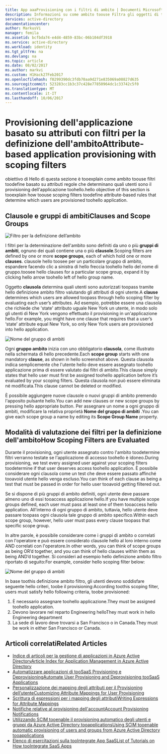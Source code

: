 ```yaml
---
title: App aaaProvisioning con i filtri di ambito | Documenti Microsoft
description: Informazioni su come ambito toouse Filtra gli oggetti di tooprevent nelle applicazioni che supportano il provisioning utenti automatizzato da effettivamente in corso il provisioning se un oggetto non soddisfa i requisiti aziendali.
services: active-directory
documentationcenter: 
author: MarkusVi
manager: femila
ms.assetid: bcfbda74-e4d4-4859-83bc-06b104df3918
ms.service: active-directory
ms.workload: identity
ms.tgt_pltfrm: na
ms.devlang: na
ms.topic: article
ms.date: 08/02/2017
ms.author: markvi
ms.custom: H1Hack27Feb2017
ms.openlocfilehash: f0299390dc3fdb70aa9d271e835069a08827d635
ms.sourcegitcommit: 523283cc1b3c37c428e77850964dc1c33742c5f0
ms.translationtype: MT
ms.contentlocale: it-IT
ms.lasthandoff: 10/06/2017
---
```

# <a name="attribute-based-application-provisioning-with-scoping-filters"></a><span data-ttu-id="8b7b4-103">Provisioning dell'applicazione basato su attributi con filtri per la definizione dell'ambito</span><span class="sxs-lookup"><span data-stu-id="8b7b4-103">Attribute-based application provisioning with scoping filters</span></span>
<span data-ttu-id="8b7b4-104">obiettivo di Hello di questa sezione è tooexplain come ambito toouse filtri toodefine basato su attributi regole che determinano quali utenti sono il provisioning dell'applicazione toohello.</span><span class="sxs-lookup"><span data-stu-id="8b7b4-104">hello objective of this section is tooexplain how toouse scoping filters toodefine attribute-based rules that determine which users are provisioned toohello application.</span></span>

## <a name="clauses-and-scope-groups"></a><span data-ttu-id="8b7b4-105">Clausole e gruppi di ambiti</span><span class="sxs-lookup"><span data-stu-id="8b7b4-105">Clauses and Scope Groups</span></span>
![Filtro per la definizione dell’ambito][1] 

<span data-ttu-id="8b7b4-107">I filtri per la determinazione dell'ambito sono definiti da uno o più **gruppi di ambiti**, ognuno dei quali contiene una o più **clausole**.</span><span class="sxs-lookup"><span data-stu-id="8b7b4-107">Scoping filters are defined by one or more **scope groups**, each of which hold one or more **clauses**.</span></span> <span data-ttu-id="8b7b4-108">clausole hello toosee per un particolare gruppo di ambito, espandere facendo clic a sinistra di hello freccia toohello hello del nome di gruppo.</span><span class="sxs-lookup"><span data-stu-id="8b7b4-108">toosee hello clauses for a particular scope group, expand it by clicking hello arrow toohello left of hello group name.</span></span>

<span data-ttu-id="8b7b4-109">Oggetto **clausola** determina quali utenti sono autorizzati toopass tramite hello definizione ambito filtro valutando gli attributi di ogni utente.</span><span class="sxs-lookup"><span data-stu-id="8b7b4-109">A **clause** determines which users are allowed toopass through hello scoping filter by evaluating each user’s attributes.</span></span> <span data-ttu-id="8b7b4-110">Ad esempio, potrebbe essere una clausola che richiede che 'state' attributo uguale New York un utente, in modo solo gli utenti di New York vengono effettuato il provisioning in un'applicazione hello.</span><span class="sxs-lookup"><span data-stu-id="8b7b4-110">For example, you might have one clause that requires that a user’s ‘state’ attribute equal New York, so only New York users are provisioned into hello application.</span></span>

![Nome del gruppo di ambiti][2] 

<span data-ttu-id="8b7b4-112">Ogni **gruppo ambito** inizia con uno obbligatorio **clausola**, come illustrato nella schermata di hello precedente.</span><span class="sxs-lookup"><span data-stu-id="8b7b4-112">Each **scope group** starts with one mandatory **clause**, as shown in hello screenshot above.</span></span> <span data-ttu-id="8b7b4-113">Questa clausola indica semplicemente che l'utente hello deve essere assegnato toohello applicazione prima di essere valutato dai filtri di ambito.</span><span class="sxs-lookup"><span data-stu-id="8b7b4-113">This clause simply states that hello user must first be assigned toohello application before it’s evaluated by your scoping filters.</span></span> <span data-ttu-id="8b7b4-114">Questa clausola non può essere eliminata né modificata.</span><span class="sxs-lookup"><span data-stu-id="8b7b4-114">This clause cannot be deleted or modified.</span></span>

<span data-ttu-id="8b7b4-115">È possibile aggiungere nuove clausole o nuovi gruppi di ambito premendo l'apposito pulsante hello.</span><span class="sxs-lookup"><span data-stu-id="8b7b4-115">You can add new clauses or new scope groups by pressing hello appropriate button.</span></span> <span data-ttu-id="8b7b4-116">Per assegnare un nome a ogni gruppo di ambiti, modificare la relativa proprietà **Nome del gruppo di ambiti** .</span><span class="sxs-lookup"><span data-stu-id="8b7b4-116">You can give each scope group a name by editing its **Scope Group Name** property.</span></span>

## <a name="how-scoping-filters-are-evaluated"></a><span data-ttu-id="8b7b4-117">Modalità di valutazione dei filtri per la definizione dell'ambito</span><span class="sxs-lookup"><span data-stu-id="8b7b4-117">How Scoping Filters are Evaluated</span></span>
<span data-ttu-id="8b7b4-118">Durante il provisioning, ogni utente assegnato contro l'ambito toodetermine filtri verranno testate se l'applicazione di accesso toohello è idoneo.</span><span class="sxs-lookup"><span data-stu-id="8b7b4-118">During provisioning, we test every assigned user against your scoping filters toodetermine if that user deserves access toohello application.</span></span> <span data-ttu-id="8b7b4-119">È possibile considerare ogni clausola come un test che deve essere passato affinché tooavoid utente hello venga escluso.</span><span class="sxs-lookup"><span data-stu-id="8b7b4-119">You can think of each clause as being a test that must be passed in order for hello user tooavoid getting filtered out.</span></span> 

<span data-ttu-id="8b7b4-120">Se si dispone di più gruppi di ambito definiti, ogni utente deve passare almeno uno di essi tooaccess applicazione hello.</span><span class="sxs-lookup"><span data-stu-id="8b7b4-120">If you have multiple scope groups defined, each user must pass at least one of them tooaccess hello application.</span></span> <span data-ttu-id="8b7b4-121">All'interno di ogni gruppo di ambito, tuttavia, hello utente deve passare toopass ogni clausola tale gruppo di ambito specifico.</span><span class="sxs-lookup"><span data-stu-id="8b7b4-121">Within each scope group, however, hello user must pass every clause toopass that specific scope group.</span></span> 

<span data-ttu-id="8b7b4-122">In altre parole, è possibile considerare come i gruppi di ambito o correlati con l'operatore e può essere considerato clausole hello al loro interno come AND correlati con l'operatore.</span><span class="sxs-lookup"><span data-stu-id="8b7b4-122">In other words, you can think of scope groups as being OR’d together, and you can think of hello clauses within them as being AND’d together.</span></span> <span data-ttu-id="8b7b4-123">Si consideri ad esempio hello definizione ambito filtro riportato di seguito:</span><span class="sxs-lookup"><span data-stu-id="8b7b4-123">For example, consider hello scoping filter below:</span></span>

![Nome del gruppo di ambiti][3]  

<span data-ttu-id="8b7b4-125">In base toothis definizione ambito filtro, gli utenti devono soddisfare seguente hello criteri, toobe il provisioning:</span><span class="sxs-lookup"><span data-stu-id="8b7b4-125">According toothis scoping filter, users must satisfy hello following criteria, toobe provisioned:</span></span>

1. <span data-ttu-id="8b7b4-126">È necessario assegnare toohello applicazione.</span><span class="sxs-lookup"><span data-stu-id="8b7b4-126">They must be assigned toohello application.</span></span>
2. <span data-ttu-id="8b7b4-127">Devono lavorare nel reparto Engineering hello</span><span class="sxs-lookup"><span data-stu-id="8b7b4-127">They must work in hello Engineering department</span></span>
3. <span data-ttu-id="8b7b4-128">La sede di lavoro deve trovarsi a San Francisco o in Canada.</span><span class="sxs-lookup"><span data-stu-id="8b7b4-128">They must be work in either San Francisco or Canada.</span></span>

## <a name="related-articles"></a><span data-ttu-id="8b7b4-129">Articoli correlati</span><span class="sxs-lookup"><span data-stu-id="8b7b4-129">Related Articles</span></span>
* [<span data-ttu-id="8b7b4-130">Indice di articoli per la gestione di applicazioni in Azure Active Directory</span><span class="sxs-lookup"><span data-stu-id="8b7b4-130">Article Index for Application Management in Azure Active Directory</span></span>](active-directory-apps-index.md)
* [<span data-ttu-id="8b7b4-131">Automatizzare applicazioni di tooSaaS Provisioning e Deprovisioning</span><span class="sxs-lookup"><span data-stu-id="8b7b4-131">Automate User Provisioning and Deprovisioning tooSaaS Applications</span></span>](active-directory-saas-app-provisioning.md)
* [<span data-ttu-id="8b7b4-132">Personalizzazione dei mapping degli attributi per il Provisioning dell’utente</span><span class="sxs-lookup"><span data-stu-id="8b7b4-132">Customizing Attribute Mappings for User Provisioning</span></span>](active-directory-saas-customizing-attribute-mappings.md)
* [<span data-ttu-id="8b7b4-133">Scrittura di espressioni per i mapping degli attributi</span><span class="sxs-lookup"><span data-stu-id="8b7b4-133">Writing Expressions for Attribute Mappings</span></span>](active-directory-saas-writing-expressions-for-attribute-mappings.md)
* [<span data-ttu-id="8b7b4-134">Notifiche relative al provisioning dell'account</span><span class="sxs-lookup"><span data-stu-id="8b7b4-134">Account Provisioning Notifications</span></span>](active-directory-saas-account-provisioning-notifications.md)
* [<span data-ttu-id="8b7b4-135">Utilizzando SCIM tooenable il provisioning automatico degli utenti e gruppi da Azure Active Directory tooapplications</span><span class="sxs-lookup"><span data-stu-id="8b7b4-135">Using SCIM tooenable automatic provisioning of users and groups from Azure Active Directory tooapplications</span></span>](active-directory-scim-provisioning.md)
* [<span data-ttu-id="8b7b4-136">Elenco di esercitazioni sulla tooIntegrate App SaaS</span><span class="sxs-lookup"><span data-stu-id="8b7b4-136">List of Tutorials on How tooIntegrate SaaS Apps</span></span>](active-directory-saas-tutorial-list.md)

<!--Image references-->
[1]: ./media/active-directory-saas-scoping-filters/ic782811.png
[2]: ./media/active-directory-saas-scoping-filters/ic782812.png
[3]: ./media/active-directory-saas-scoping-filters/ic782813.png
